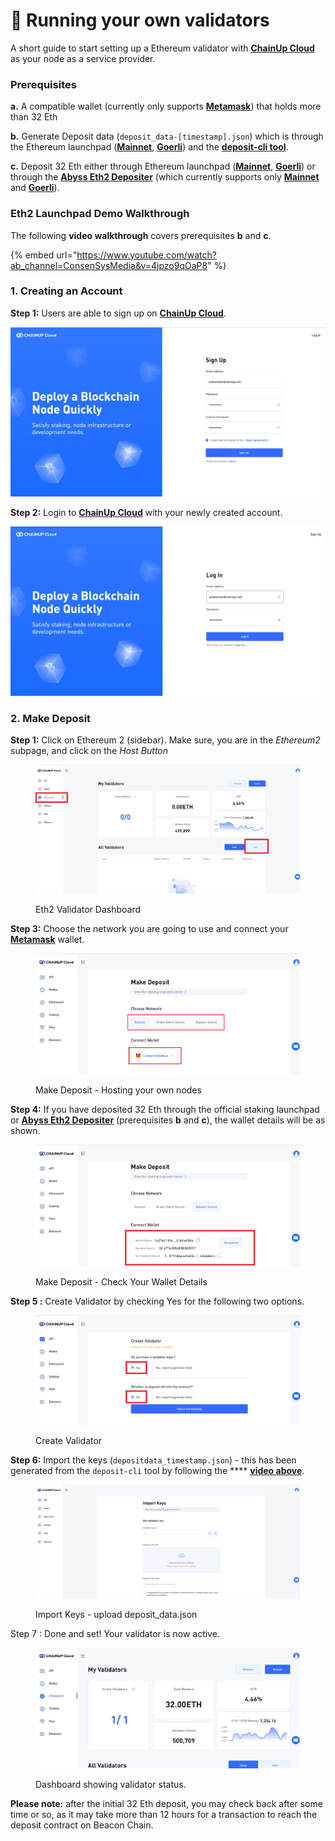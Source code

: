 # 👥 Running your own validators

A short guide to start setting up a Ethereum validator with [**ChainUp Cloud**](https://www.chainupcloud.com/) as your node as a service provider.

### **Prerequisites**

**a.** A compatible wallet (currently only supports [**Metamask**](https://metamask.io/)) that holds more than 32 Eth

**b.** Generate Deposit data (`deposit_data-[timestamp].json`) which is through the Ethereum launchpad ([**Mainnet**](https://launchpad.ethereum.org/en/overview), [**Goerli**](https://goerli.launchpad.ethereum.org/en/)) and the [**deposit-cli tool**](https://github.com/ethereum/staking-deposit-cli/releases/).&#x20;

**c.** Deposit 32 Eth either through Ethereum launchpad ([**Mainnet**](https://launchpad.ethereum.org/en/overview), [**Goerli**](https://goerli.launchpad.ethereum.org/en/)) or through the [**Abyss Eth2 Depositer**](https://abyss.finance/eth2depositor) (which currently supports only [**Mainnet**](https://etherscan.io/address/0xFA5f9EAa65FFb2A75de092eB7f3fc84FC86B5b18) and [**Goerli**](https://goerli.etherscan.io/address/0x2cB1A746A8652dfbb0FC11BdA71Bd991EB2Fd52e)).&#x20;

### Eth2 Launchpad Demo Walkthrough

The following **video walkthrough** covers prerequisites **b** and **c**.&#x20;

{% embed url="https://www.youtube.com/watch?ab_channel=ConsenSysMedia&v=4jpzo9qOaP8" %}

### 1. Creating an Account

**Step 1:** Users are able to sign up on [**ChainUp Cloud**](https://app.chainupcloud.com/register).

![Sign Up](../../.gitbook/assets/chainupcloudregister.PNG)

**Step 2:** Login to [**ChainUp Cloud**](https://app.chainupcloud.com/login) with your newly created account.

![Login](../../.gitbook/assets/chainupcloudlogin.PNG)

### 2. Make Deposit

**Step 1:** Click on Ethereum 2 (sidebar). Make sure, you are in the _Ethereum2_ subpage, and click on the _Host Button_

<figure><img src="../../.gitbook/assets/2 (1).png" alt=""><figcaption><p>Eth2 Validator Dashboard</p></figcaption></figure>

**Step 3:** Choose the network you are going to use and connect your [**Metamask**](https://metamask.io/) wallet.&#x20;

<figure><img src="../../.gitbook/assets/15.PNG" alt=""><figcaption><p>Make Deposit - Hosting your own nodes</p></figcaption></figure>

**Step 4:** If you have deposited 32 Eth through the official staking launchpad or [**Abyss Eth2 Depositer**](https://abyss.finance/eth2depositor) (prerequisites **b** and **c**), the wallet details will be as shown. &#x20;

<figure><img src="../../.gitbook/assets/16.png" alt=""><figcaption><p>Make Deposit - Check Your Wallet Details</p></figcaption></figure>

**Step 5 :** Create Validator by checking Yes for the following two options.&#x20;

<figure><img src="../../.gitbook/assets/14.PNG" alt=""><figcaption><p>Create Validator</p></figcaption></figure>

**Step 6:**  Import the keys (`depositdata_timestamp.json`) - this has been generated from the `deposit-cli` tool by following the **** [**video above**](https://www.youtube.com/watch?v=4jpzo9qOaP8\&ab\_channel=ConsenSysMedia).&#x20;

<figure><img src="../../.gitbook/assets/5.png" alt=""><figcaption><p>Import Keys - upload deposit_data.json </p></figcaption></figure>

Step 7 : Done and set! Your validator is now active.&#x20;

<figure><img src="../../.gitbook/assets/12.png" alt=""><figcaption><p>Dashboard showing validator status. </p></figcaption></figure>

**Please note:** after the initial 32 Eth deposit, you may check back after some time or so, as it may take more than 12 hours for a transaction to reach the deposit contract on Beacon Chain.
